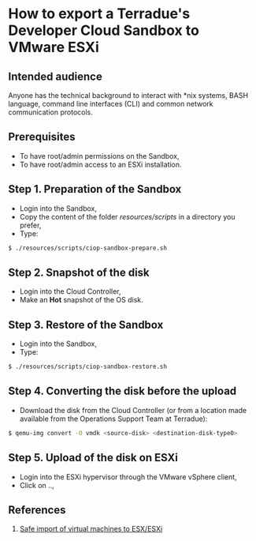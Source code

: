 How to export a Terradue's Developer Cloud Sandbox to VMware ESXi
=================================================================

Intended audience
-----------------

Anyone has the technical background to interact with *nix systems, BASH language, command line interfaces (CLI) and common network communication protocols.

Prerequisites
-------------

* To have root/admin permissions on the Sandbox,
* To have root/admin access to an ESXi installation.

Step 1. Preparation of the Sandbox
----------------------------------

* Login into the Sandbox,
* Copy the content of the folder *resources/scripts* in a directory you prefer,
* Type:
```bash
$ ./resources/scripts/ciop-sandbox-prepare.sh
```

Step 2. Snapshot of the disk
----------------------------

* Login into the Cloud Controller,
* Make an **Hot** snapshot of the OS disk.

Step 3. Restore of the Sandbox
------------------------------

* Login into the Sandbox,
* Type:
```bash
$ ./resources/scripts/ciop-sandbox-restore.sh
```

Step 4. Converting the disk before the upload
---------------------------------------------

* Download the disk from the Cloud Controller (or from a location made available from the Operations Support Team at Terradue):

```bash
$ qemu-img convert -O vmdk <source-disk> <destination-disk-type0>
```

Step 5. Upload of the disk on ESXi
----------------------------------

* Login into the ESXi hypervisor through the VMware vSphere client,
* Click on ..,


References
----------

1. [Safe import of virtual machines to ESX/ESXi](http://kb.vmware.com/selfservice/microsites/search.do?language=en_US&cmd=displayKC&externalId=2034095)
